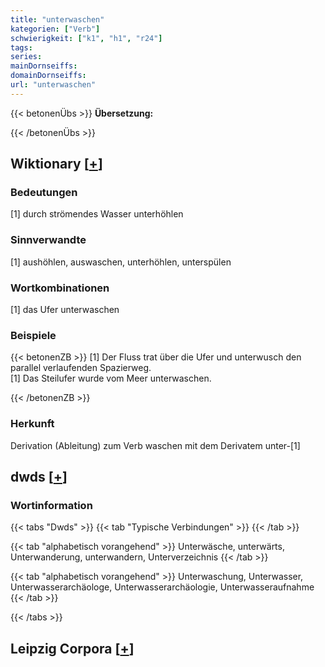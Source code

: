 ```yaml
---
title: "unterwaschen"
kategorien: ["Verb"]
schwierigkeit: ["k1", "h1", "r24"]
tags:
series:
mainDornseiffs:
domainDornseiffs:
url: "unterwaschen"
---
```


{{< betonenÜbs >}}
**Übersetzung:**  
  
{{< /betonenÜbs >}}

## Wiktionary [[+](https://de.wiktionary.org/wiki/unterwaschen)]

### Bedeutungen
[1] durch strömendes Wasser unterhöhlen  

### Sinnverwandte
[1] aushöhlen, auswaschen, unterhöhlen, unterspülen  

### Wortkombinationen
[1] das Ufer unterwaschen  

### Beispiele
{{< betonenZB >}}
[1] Der Fluss trat über die Ufer und unterwusch den parallel verlaufenden Spazierweg.  
[1] Das Steilufer wurde vom Meer unterwaschen.  

{{< /betonenZB >}}
### Herkunft
Derivation (Ableitung) zum Verb waschen mit dem Derivatem unter-[1]  



## dwds [[+](https://www.dwds.de/wb/unterwaschen)]

### Wortinformation
{{< tabs "Dwds" >}}
{{< tab "Typische Verbindungen" >}}
{{< /tab >}}

{{< tab "alphabetisch vorangehend" >}}
Unterwäsche, unterwärts, Unterwanderung, unterwandern, Unterverzeichnis
{{< /tab >}}

{{< tab "alphabetisch vorangehend" >}}
Unterwaschung, Unterwasser, Unterwasserarchäologe, Unterwasserarchäologie, Unterwasseraufnahme
{{< /tab >}}

{{< /tabs >}}

## Leipzig Corpora [[+](https://corpora.uni-leipzig.de/en/res?word=unterwaschen&corpusId=deu_newscrawl-public_2018)]

